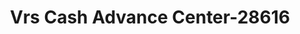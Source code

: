 ---
f_zip-code: 43907
f_state-code: OH
title: Vrs Cash Advance Center-28616
f_phone: 740-942-1198
f_city-only: Cadiz
f_address: 127 W Market Street Cadiz
f_location-unique-id: '28616'
slug: vrs-cash-advance-center-28616
updated-on: '2024-05-30T13:46:58.046Z'
created-on: '2024-05-30T13:36:59.803Z'
published-on: '2024-05-30T13:54:32.469Z'
f_city-state: cms/city/cadiz-oh.md
f_company: cms/company/vrs-cash-advance-center.md
f_state: cms/state/ohio.md
layout: '[payday-loan].html'
tags: payday-loan
---